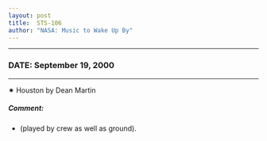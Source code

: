 ```yaml
---
layout: post
title:  STS-106
author: "NASA: Music to Wake Up By"
---
```


----
### DATE: September 19, 2000
----
✷ Houston by Dean Martin

##### Comment:
* (played by crew as well as ground).
